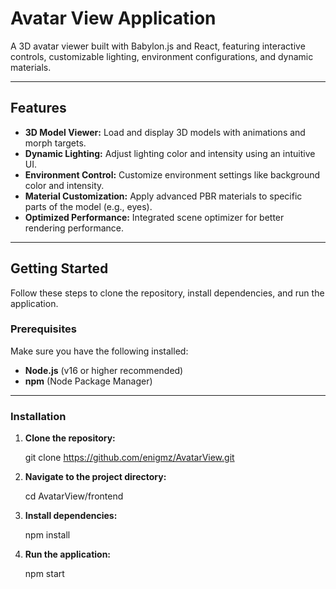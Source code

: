 # Avatar View Application

A 3D avatar viewer built with Babylon.js and React, featuring interactive controls, customizable lighting, environment configurations, and dynamic materials.

---

## Features

- **3D Model Viewer:** Load and display 3D models with animations and morph targets.
- **Dynamic Lighting:** Adjust lighting color and intensity using an intuitive UI.
- **Environment Control:** Customize environment settings like background color and intensity.
- **Material Customization:** Apply advanced PBR materials to specific parts of the model (e.g., eyes).
- **Optimized Performance:** Integrated scene optimizer for better rendering performance.

---

## Getting Started

Follow these steps to clone the repository, install dependencies, and run the application.

### Prerequisites

Make sure you have the following installed:
- **Node.js** (v16 or higher recommended)
- **npm** (Node Package Manager)

---

### Installation

1. **Clone the repository:**


    git clone https://github.com/enigmz/AvatarView.git

2. **Navigate to the project directory:**

    cd AvatarView/frontend

3. **Install dependencies:**

    npm install

4. **Run the application:**

    npm start 
